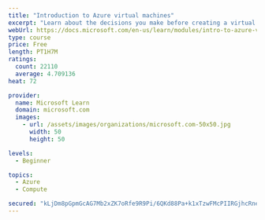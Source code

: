 ```yaml
---
title: "Introduction to Azure virtual machines"
excerpt: "Learn about the decisions you make before creating a virtual machine, the options to create and manage the VM, and the extensions and services you use to manage your VM."
webUrl: https://docs.microsoft.com/en-us/learn/modules/intro-to-azure-virtual-machines/
type: course
price: Free
length: PT1H7M
ratings:
  count: 22110
  average: 4.709136
heat: 72

provider:
  name: Microsoft Learn
  domain: microsoft.com
  images:
    - url: /assets/images/organizations/microsoft.com-50x50.jpg
      width: 50
      height: 50

levels:
  - Beginner

topics:
  - Azure
  - Compute

secured: "kLjDm8pGpmGcAG7Mb2xZK7oRfe9R9Pi/6QKd88Pa+k1xTzwFMcPIIRGjhcRneLcknYM1TwWT1sCViIkqG3IrjW1YeQmqy4AtFfulfuoIvSSEoDL7ItSvwOC7LJQJnO6crXwWghUIx/q2BFkPfdskOy+KcHR8kUf45oRJrwTIUOHnSOAj4GMktS2s0E97C4/jAcenFvG3s0MK4yiJmPqjmPtY1/3PA9FdWnhFwVdc6luuwrXzabJY4fsOJBbI9zgWCEDENB5sOEWNfbTkkX8dw+Sen20J2AGO5nsiSulF99iLQPhh5gvX41UUPNHkiCdS20EHib0Ud9T+y8KYjwOsq6SEFCfrXbU1olp/dpkJY10ssPMwlHGFLudWCBAwljWX1cp4jKOjpVfjdpyJAFW6c7fTSUMbOwhlTeHzxM5jHlZUC8Cg1ijcNCzG2p6LsufN;/Aq9z9T1rDxZZf4Ndxx+wA=="
---
```


